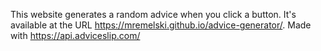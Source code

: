 This website generates a random advice when you click a button. It's available at the URL https://mremelski.github.io/advice-generator/. Made with https://api.adviceslip.com/
